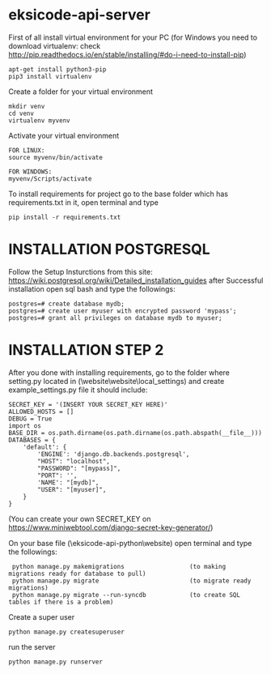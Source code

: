 # eksicode-api-server

First of all install virtual environment for your PC 
 (for Windows you need to download virtualenv: check http://pip.readthedocs.io/en/stable/installing/#do-i-need-to-install-pip)
```
apt-get install python3-pip
pip3 install virtualenv
```

Create a folder for your virtual environment
```
mkdir venv
cd venv
virtualenv myvenv
```

Activate your virtual environment
```
FOR LINUX:
source myvenv/bin/activate

FOR WINDOWS:
myvenv/Scripts/activate
```

To install requirements for project go to the base folder which has requirements.txt in it, open terminal and type
```
pip install -r requirements.txt
```
# INSTALLATION POSTGRESQL
Follow the Setup Insturctions from this site: https://wiki.postgresql.org/wiki/Detailed_installation_guides after
Successful installation open sql bash and type the followings:
```
postgres=# create database mydb;
postgres=# create user myuser with encrypted password 'mypass';
postgres=# grant all privileges on database mydb to myuser;
``` 


# INSTALLATION STEP 2 
 
After you done with installing requirements, go to the folder where setting.py located in (\website\website\local_settings\) and create example_settings.py file it should include:


  
```
SECRET_KEY = '(INSERT YOUR SECRET_KEY HERE)'
ALLOWED_HOSTS = []
DEBUG = True
import os
BASE_DIR = os.path.dirname(os.path.dirname(os.path.abspath(__file__)))
DATABASES = {
    'default': {
        'ENGINE': 'django.db.backends.postgresql',
        "HOST": "localhost",
        "PASSWORD": "[mypass]",
        "PORT": '',
        'NAME': "[mydb]",
        "USER": "[myuser]",
    }
}
```
(You can create your own SECRET_KEY on https://www.miniwebtool.com/django-secret-key-generator/)

On your base file (\eksicode-api-python\website) open terminal and type the followings:

```
 python manage.py makemigrations                  (to making migrations ready for database to pull)
 python manage.py migrate                         (to migrate ready migrations)
 python manage.py migrate --run-syncdb            (to create SQL tables if there is a problem)
```

Create a super user
```
python manage.py createsuperuser
```

run the server
```
python manage.py runserver
```

